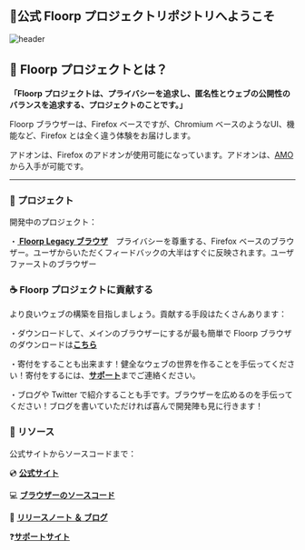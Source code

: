## 👋公式 Floorp プロジェクトリポジトリへようこそ

![header](https://user-images.githubusercontent.com/73892113/149768491-79861cc9-26e8-4cff-89dc-5bb84843b425.png)



## 💫 Floorp プロジェクトとは？
<strong>「Floorp プロジェクトは、プライバシーを追求し、匿名性とウェブの公開性のバランスを追求する、プロジェクトのことです。」</strong>

Floorp ブラウザーは、Firefox ベースですが、Chromium ベースのようなUI、機能など、Firefox とは全く違う体験をお届けします。
<br>

アドオンは、Firefox のアドオンが使用可能になっています。アドオンは、<a href="https://addons.mozilla.org">AMO</a> から入手が可能です。

---
### 🔨 プロジェクト

開発中のプロジェクト：

・<strong><a href="https://floorp.ablaze.one"> Floorp Legacy ブラウザ</a></strong>　プライバシーを尊重する、Firefox ベースのブラウザー。ユーザからいただくフィードバックの大半はすぐに反映されます。ユーザファーストのブラウザー
<br>
### ☕ Floorp プロジェクトに貢献する

より良いウェブの構築を目指しましょう。貢献する手段はたくさんあります：

・ダウンロードして、メインのブラウザーにするが最も簡単で Floorp ブラウザのダウンロードは<strong><a href="https://floorp.ablaze.one">こちら</a></strong>

・寄付をすることも出来ます！健全なウェブの世界を作ることを手伝ってください！寄付をするには、<strong><a href="https://support.ablaze.one/contact">サポート</a></strong>までご連絡ください。

・ブログや Twitter で紹介することも手です。ブラウザーを広めるのを手伝ってください！ブログを書いていただければ喜んで開発陣も見に行きます！

### 👐 リソース

公式サイトからソースコードまで：

💿 <strong><a href="https://floorp.ablaze.one">公式サイト</a></strong>

💻 <strong><a href="https://https://github.com/Floorp-Projects/Floorp-legacy-dev">ブラウザーのソースコード</a></strong>

📘 <strong><a href="https://blog.ablaze.one">リリースノート ＆ ブログ</a></strong>

❓<strong><a href="https://support.ablaze.one">サポートサイト</a></strong>
